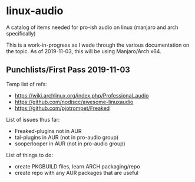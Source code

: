 # linux-audio
A catalog of items needed for pro-ish audio on linux (manjaro and arch specifically)

This is a work-in-progress as I wade through the various documentation on the topic. As of 2019-11-03, this will be using Manjaro/Arch x64.

## Punchlists/First Pass 2019-11-03

Temp list of refs:
* https://wiki.archlinux.org/index.php/Professional_audio
* https://github.com/nodiscc/awesome-linuxaudio
* https://github.com/pjotrompet/Freaked

List of issues thus far:
* Freaked-plugins not in AUR
* tal-plugins in AUR (not in pro-audio group)
* sooperlooper in AUR (not in pro-audio group)

List of things to do:
* create PKGBUILD files, learn ARCH packaging/repo
* create repo with any AUR packages that are useful
